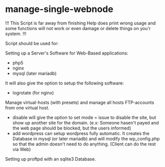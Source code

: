 # manage-single-webnode

!!! This Script is far away from finishing
Help does print wrong usage and some functions will not work or even damage
or delete things on you'r system. !!!


Script should be used for:

Setting up a Server's Software for Web-Based applications:
- php5
- nginx
- mysql (later mariadb)

It will also give the option to setup the following software:
- logrotate (for nginx)

Manage virtual-hosts (with presets) and manage all hosts FTP-accounts from one virtual host.
 - disable will give the option to set mode = issue to disable the site, but show up another site for the domain. (e.x: Someone hasen't payed and the web page should be blocked, but the users informed)
 - add wordpress can setup wordpress fully automatic. It creates the Database in mysql (or later mariadb) and will modify the wp_config.php so that the admin doesn't need to do anything. (Client can do the rest via Web)

Setting up proftpd with an sqlite3 Database.
